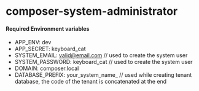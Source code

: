 # composer-system-administrator

#### Required Environment variables

- APP_ENV: dev
- APP_SECRET: keyboard_cat
- SYSTEM_EMAIL: valid@email.com // used to create the system user
- SYSTEM_PASSWORD: keyboard_cat // used to create the system user
- DOMAIN: composer.local
- DATABASE_PREFIX: your_system_name_ // used while creating tenant database, the code of the tenant is concatenated at the end